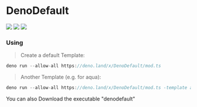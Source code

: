 # DenoDefault

<p>
<img src="https://img.shields.io/badge/Deno-%5E1.3.2-green?style=for-the-badge&logo=deno">
<img src="https://img.shields.io/badge/TypeScript-007ACC?style=for-the-badge&logo=typescript&logoColor=white">
<img src="https://img.shields.io/badge/Maintained%3F-yes-green?style=for-the-badge">
</p>

### Using
> Create a default Template:
```ts
deno run --allow-all https://deno.land/x/DenoDefault/mod.ts
```

> Another Template (e.g. for aqua):
```ts
deno run --allow-all https://deno.land/x/DenoDefault/mod.ts -template aqua
```

You can also Download the executable "denodefault"